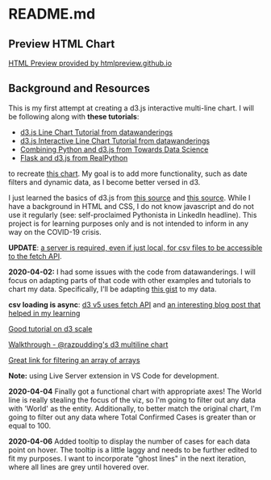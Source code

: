 # README.md

## Preview HTML Chart
[HTML Preview provided by htmlpreview.github.io](https://htmlpreview.github.io/?https://github.com/hadleyrose/COVIDCases-D3/blob/master/covid_final.html)

## Background and Resources

This is my first attempt at creating a d3.js interactive multi-line chart. I will be following along with **these tutorials**:

* [d3.js Line Chart Tutorial from datawanderings](http://datawanderings.com/2019/10/28/tutorial-making-a-line-chart-in-d3-js-v-5/)
* [d3.js Interactive Line Chart Tutorial from datawanderings](http://datawanderings.com/2019/11/01/tutorial-making-an-interactive-line-chart-in-d3-js-v-5/)
* [Combining Python and d3.js from Towards Data Science](https://towardsdatascience.com/combining-python-and-d3-js-to-create-dynamic-visualization-applications-73c87a494396)
* [Flask and d3.js from RealPython](https://realpython.com/web-development-with-flask-fetching-data-with-requests/)

to recreate [this chart](https://ourworldindata.org/grapher/covid-confirmed-cases-since-100th-case). My goal is to add more functionality, such as date filters and dynamic data, as I become better versed in d3.

I just learned the basics of d3.js from [this source](https://square.github.io/intro-to-d3/) and [this source](https://www.freecodecamp.org/news/learn-d3-js-in-5-minutes-c5ec29fb0725/). While I have a background in HTML and CSS, I do not know javascript and do not use it regularly (see: self-proclaimed Pythonista in LinkedIn headline). This project is for learning purposes only and is not intended to inform in any way on the COVID-19 crisis.

**UPDATE**: [a server is required, even if just local, for csv files to be accessible to the fetch API](https://stackoverflow.com/a/58129062).

**2020-04-02:** I had some issues with the code from datawanderings. I will focus on adapting parts of that code with other examples and tutorials to chart my data. Specifically, I'll be adapting [this gist](https://gist.github.com/mbostock/3884955) to my data.

**csv loading is async**: [d3 v5 uses fetch API](https://stackoverflow.com/a/49604124) and [an interesting blog post that helped in my learning](http://tech4teaching.net/several-things-i-learned-when-using-d3-js-to-import-and-parse-csv-file/)

[Good tutorial on d3 scale](http://www.d3noob.org/2012/12/setting-scales-domains-and-ranges-in.html)

[Walkthrough - @razpudding's d3 multiline chart](https://observablehq.com/@razpudding/d3-multi-line-chart)

[Great link for filtering an array of arrays](https://stackoverflow.com/a/53115809)

**Note:** using Live Server extension in VS Code for development.

**2020-04-04** Finally got a functional chart with appropriate axes! The World line is really stealing the focus of the viz, so I'm going to filter out any data with 'World' as the entity. Additionally, to better match the original chart, I'm going to filter out any data where Total Confirmed Cases is greater than or equal to 100.

**2020-04-06** Added tooltip to display the number of cases for each data point on hover. The tooltip is a little laggy and needs to be further edited to fit my purposes. I want to incorporate "ghost lines" in the next iteration, where all lines are grey until hovered over.
